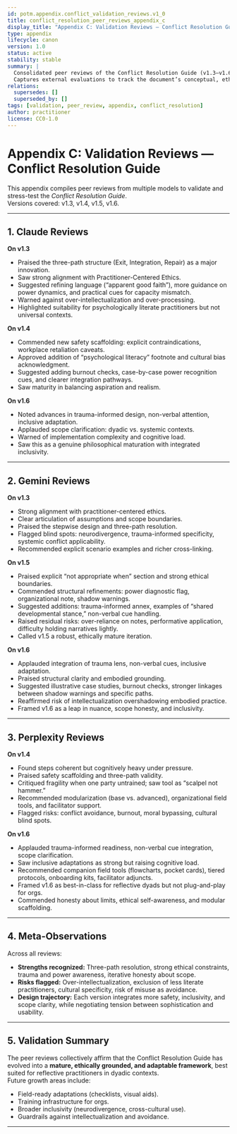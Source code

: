 ```yaml
---
id: potm.appendix.conflict_validation_reviews.v1_0
title: conflict_resolution_peer_reviews_appendix_c
display_title: "Appendix C: Validation Reviews — Conflict Resolution Guide"
type: appendix
lifecycle: canon
version: 1.0
status: active
stability: stable
summary: |
  Consolidated peer reviews of the Conflict Resolution Guide (v1.3–v1.6) from Claude, Gemini, and Perplexity. 
  Captures external evaluations to track the document’s conceptual, ethical, and practical evolution.
relations:
  supersedes: []
  superseded_by: []
tags: [validation, peer_review, appendix, conflict_resolution]
author: practitioner
license: CC0-1.0
---
```


# Appendix C: Validation Reviews — Conflict Resolution Guide

This appendix compiles peer reviews from multiple models to validate and stress-test the *Conflict Resolution Guide*.  
Versions covered: v1.3, v1.4, v1.5, v1.6.

---

## 1. Claude Reviews

**On v1.3**  
- Praised the three-path structure (Exit, Integration, Repair) as a major innovation.  
- Saw strong alignment with Practitioner-Centered Ethics.  
- Suggested refining language (“apparent good faith”), more guidance on power dynamics, and practical cues for capacity mismatch.  
- Warned against over-intellectualization and over-processing.  
- Highlighted suitability for psychologically literate practitioners but not universal contexts.

**On v1.4**  
- Commended new safety scaffolding: explicit contraindications, workplace retaliation caveats.  
- Approved addition of “psychological literacy” footnote and cultural bias acknowledgment.  
- Suggested adding burnout checks, case-by-case power recognition cues, and clearer integration pathways.  
- Saw maturity in balancing aspiration and realism.

**On v1.6**  
- Noted advances in trauma-informed design, non-verbal attention, inclusive adaptation.  
- Applauded scope clarification: dyadic vs. systemic contexts.  
- Warned of implementation complexity and cognitive load.  
- Saw this as a genuine philosophical maturation with integrated inclusivity.

---

## 2. Gemini Reviews

**On v1.3**  
- Strong alignment with practitioner-centered ethics.  
- Clear articulation of assumptions and scope boundaries.  
- Praised the stepwise design and three-path resolution.  
- Flagged blind spots: neurodivergence, trauma-informed specificity, systemic conflict applicability.  
- Recommended explicit scenario examples and richer cross-linking.

**On v1.5**  
- Praised explicit “not appropriate when” section and strong ethical boundaries.  
- Commended structural refinements: power diagnostic flag, organizational note, shadow warnings.  
- Suggested additions: trauma-informed annex, examples of “shared developmental stance,” non-verbal cue handling.  
- Raised residual risks: over-reliance on notes, performative application, difficulty holding narratives lightly.  
- Called v1.5 a robust, ethically mature iteration.

**On v1.6**  
- Applauded integration of trauma lens, non-verbal cues, inclusive adaptation.  
- Praised structural clarity and embodied grounding.  
- Suggested illustrative case studies, burnout checks, stronger linkages between shadow warnings and specific paths.  
- Reaffirmed risk of intellectualization overshadowing embodied practice.  
- Framed v1.6 as a leap in nuance, scope honesty, and inclusivity.

---

## 3. Perplexity Reviews

**On v1.4**  
- Found steps coherent but cognitively heavy under pressure.  
- Praised safety scaffolding and three-path validity.  
- Critiqued fragility when one party untrained; saw tool as “scalpel not hammer.”  
- Recommended modularization (base vs. advanced), organizational field tools, and facilitator support.  
- Flagged risks: conflict avoidance, burnout, moral bypassing, cultural blind spots.

**On v1.6**  
- Applauded trauma-informed readiness, non-verbal cue integration, scope clarification.  
- Saw inclusive adaptations as strong but raising cognitive load.  
- Recommended companion field tools (flowcharts, pocket cards), tiered protocols, onboarding kits, facilitator adjuncts.  
- Framed v1.6 as best-in-class for reflective dyads but not plug-and-play for orgs.  
- Commended honesty about limits, ethical self-awareness, and modular scaffolding.

---

## 4. Meta-Observations

Across all reviews:  
- **Strengths recognized:** Three-path resolution, strong ethical constraints, trauma and power awareness, iterative honesty about scope.  
- **Risks flagged:** Over-intellectualization, exclusion of less literate practitioners, cultural specificity, risk of misuse as avoidance.  
- **Design trajectory:** Each version integrates more safety, inclusivity, and scope clarity, while negotiating tension between sophistication and usability.

---

## 5. Validation Summary

The peer reviews collectively affirm that the Conflict Resolution Guide has evolved into a **mature, ethically grounded, and adaptable framework**, best suited for reflective practitioners in dyadic contexts.  
Future growth areas include:  
- Field-ready adaptations (checklists, visual aids).  
- Training infrastructure for orgs.  
- Broader inclusivity (neurodivergence, cross-cultural use).  
- Guardrails against intellectualization and avoidance.  

---
